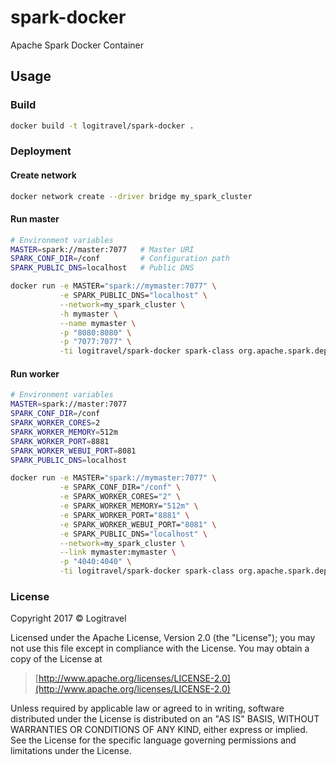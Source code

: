 # spark-docker

Apache Spark Docker Container

## Usage

### Build

```bash
docker build -t logitravel/spark-docker .
```

### Deployment

#### Create network

```bash
docker network create --driver bridge my_spark_cluster
```

#### Run master

```bash
# Environment variables
MASTER=spark://master:7077   # Master URI
SPARK_CONF_DIR=/conf         # Configuration path
SPARK_PUBLIC_DNS=localhost   # Public DNS
```

```bash
docker run -e MASTER="spark://mymaster:7077" \
           -e SPARK_PUBLIC_DNS="localhost" \
           --network=my_spark_cluster \
           -h mymaster \
           --name mymaster \
           -p "8080:8080" \
           -p "7077:7077" \
           -ti logitravel/spark-docker spark-class org.apache.spark.deploy.master.Master -h mymaster
```

#### Run worker

```bash
# Environment variables
MASTER=spark://master:7077
SPARK_CONF_DIR=/conf
SPARK_WORKER_CORES=2
SPARK_WORKER_MEMORY=512m
SPARK_WORKER_PORT=8881
SPARK_WORKER_WEBUI_PORT=8081
SPARK_PUBLIC_DNS=localhost
```

```bash
docker run -e MASTER="spark://mymaster:7077" \
           -e SPARK_CONF_DIR="/conf" \
           -e SPARK_WORKER_CORES="2" \
           -e SPARK_WORKER_MEMORY="512m" \
           -e SPARK_WORKER_PORT="8881" \
           -e SPARK_WORKER_WEBUI_PORT="8081" \
           -e SPARK_PUBLIC_DNS="localhost" \
           --network=my_spark_cluster \
           --link mymaster:mymaster \
           -p "4040:4040" \
           -ti logitravel/spark-docker spark-class org.apache.spark.deploy.worker.Worker spark://mymaster:7077
```

### License

Copyright 2017 © Logitravel


Licensed under the Apache License, Version 2.0 (the "License");
you may not use this file except in compliance with the License.
You may obtain a copy of the License at

> [http://www.apache.org/licenses/LICENSE-2.0](http://www.apache.org/licenses/LICENSE-2.0)

Unless required by applicable law or agreed to in writing, software
distributed under the License is distributed on an "AS IS" BASIS,
WITHOUT WARRANTIES OR CONDITIONS OF ANY KIND, either express or implied.
See the License for the specific language governing permissions and
limitations under the License.
